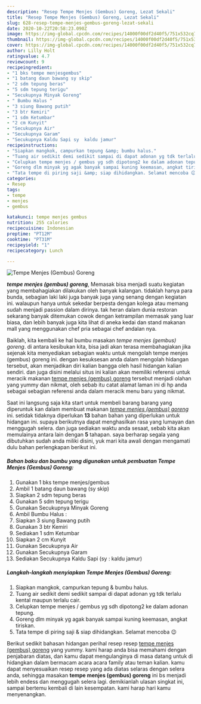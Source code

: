 ```yaml
---
description: "Resep Tempe Menjes (Gembus) Goreng, Lezat Sekali"
title: "Resep Tempe Menjes (Gembus) Goreng, Lezat Sekali"
slug: 628-resep-tempe-menjes-gembus-goreng-lezat-sekali
date: 2020-10-22T20:58:23.090Z
image: https://img-global.cpcdn.com/recipes/14000f00df2d40f5/751x532cq70/tempe-menjes-gembus-goreng-foto-resep-utama.jpg
thumbnail: https://img-global.cpcdn.com/recipes/14000f00df2d40f5/751x532cq70/tempe-menjes-gembus-goreng-foto-resep-utama.jpg
cover: https://img-global.cpcdn.com/recipes/14000f00df2d40f5/751x532cq70/tempe-menjes-gembus-goreng-foto-resep-utama.jpg
author: Lilly Holt
ratingvalue: 4.7
reviewcount: 9
recipeingredient:
- "1 bks tempe menjesgembus"
- "1 batang daun bawang sy skip"
- "2 sdm tepung beras"
- "5 sdm tepung terigu"
- "Secukupnya Minyak Goreng"
- " Bumbu Halus "
- "3 siung Bawang putih"
- "3 btr Kemiri"
- "1 sdm Ketumbar"
- "2 cm Kunyit"
- "Secukupnya Air"
- "Secukupnya Garam"
- "Secukupnya Kaldu Sapi sy  kaldu jamur"
recipeinstructions:
- "Siapkan mangkok, campurkan tepung &amp; bumbu halus."
- "Tuang air sedikit demi sedikit sampai di dapat adonan yg tdk terlalu kental maupun terlalu cair."
- "Celupkan tempe menjes / gembus yg sdh dipotong2 ke dalam adonan tepung."
- "Goreng dlm minyak yg agak banyak sampai kuning keemasan, angkat tiriskan."
- "Tata tempe di piring saji &amp; siap dihidangkan. Selamat mencoba 😉"
categories:
- Resep
tags:
- tempe
- menjes
- gembus

katakunci: tempe menjes gembus 
nutrition: 255 calories
recipecuisine: Indonesian
preptime: "PT12M"
cooktime: "PT31M"
recipeyield: "1"
recipecategory: Lunch

---
```



![Tempe Menjes (Gembus) Goreng](https://img-global.cpcdn.com/recipes/14000f00df2d40f5/751x532cq70/tempe-menjes-gembus-goreng-foto-resep-utama.jpg)

<b><i>tempe menjes (gembus) goreng</i></b>, Memasak bisa menjadi suatu kegiatan yang membahagiakan dilakukan oleh banyak kalangan. tidaklah hanya para bunda, sebagian laki laki juga banyak juga yang senang dengan kegiatan ini. walaupun hanya untuk sekedar berpesta dengan kolega atau memang sudah menjadi passion dalam dirinya. tak heran dalam dunia restoran sekarang banyak ditemukan cowok dengan ketrampilan memasak yang luar biasa, dan lebih banyak juga kita lihat di aneka kedai dan stand makanan mall yang menggunakan chef pria sebagai chef andalan nya.



Baiklah, kita kembali ke hal bumbu masakan <i>tempe menjes (gembus) goreng</i>. di antara kesibukan kita, bisa jadi akan terasa membahagiakan jika sejenak kita menyediakan sebagian waktu untuk mengolah tempe menjes (gembus) goreng ini. dengan kesuksesan anda dalam mengolah hidangan tersebut, akan menjadikan diri kalian bangga oleh hasil hidangan kalian sendiri. dan juga disini melalui situs ini kalian akan memiliki referensi untuk meracik makanan <u>tempe menjes (gembus) goreng</u> tersebut menjadi olahan yang yummy dan nikmat, oleh sebab itu catat alamat laman ini di hp anda sebagai sebagian referensi anda dalam meracik menu baru yang nikmat.


Saat ini langsung saja kita start untuk membeli barang barang yang diperuntuk kan dalam membuat makanan <u><i>tempe menjes (gembus) goreng</i></u> ini. setidak tidaknya diperlukan <b>13</b> bahan bahan yang diperlukan untuk hidangan ini. supaya berikutnya dapat menghasilkan rasa yang lumayan dan menggugah selera. dan juga sediakan waktu anda sesaat, sebab kita akan memulainya antara lain dengan <b>5</b> tahapan. saya berharap segala yang dibutuhkan sudah anda miliki disini, yuk mari kita awali dengan mengamati dulu bahan perlengkapan berikut ini.

<!--inarticleads1-->

##### Bahan baku dan bumbu yang digunakan untuk pembuatan Tempe Menjes (Gembus) Goreng:

1. Gunakan 1 bks tempe menjes/gembus
1. Ambil 1 batang daun bawang (sy skip)
1. Siapkan 2 sdm tepung beras
1. Gunakan 5 sdm tepung terigu
1. Gunakan Secukupnya Minyak Goreng
1. Ambil  Bumbu Halus :
1. Siapkan 3 siung Bawang putih
1. Gunakan 3 btr Kemiri
1. Sediakan 1 sdm Ketumbar
1. Siapkan 2 cm Kunyit
1. Gunakan Secukupnya Air
1. Gunakan Secukupnya Garam
1. Sediakan Secukupnya Kaldu Sapi (sy : kaldu jamur)




<!--inarticleads2-->

##### Langkah-langkah menyiapkan Tempe Menjes (Gembus) Goreng:

1. Siapkan mangkok, campurkan tepung &amp; bumbu halus.
1. Tuang air sedikit demi sedikit sampai di dapat adonan yg tdk terlalu kental maupun terlalu cair.
1. Celupkan tempe menjes / gembus yg sdh dipotong2 ke dalam adonan tepung.
1. Goreng dlm minyak yg agak banyak sampai kuning keemasan, angkat tiriskan.
1. Tata tempe di piring saji &amp; siap dihidangkan. Selamat mencoba 😉




Berikut sedikit bahasan hidangan perihal resep resep <u>tempe menjes (gembus) goreng</u> yang yummy. kami harap anda bisa memahami dengan penjabaran diatas, dan kamu dapat mengulanginya di masa datang untuk di hidangkan dalam bermacam acara acara family atau teman kalian. kamu dapat menyesuaikan resep resep yang ada diatas selaras dengan selera anda, sehingga masakan <b>tempe menjes (gembus) goreng</b> ini bs menjadi lebih endess dan menggugah selera lagi. demikianlah ulasan singkat ini, sampai bertemu kembali di lain kesempatan. kami harap hari kamu menyenangkan.
